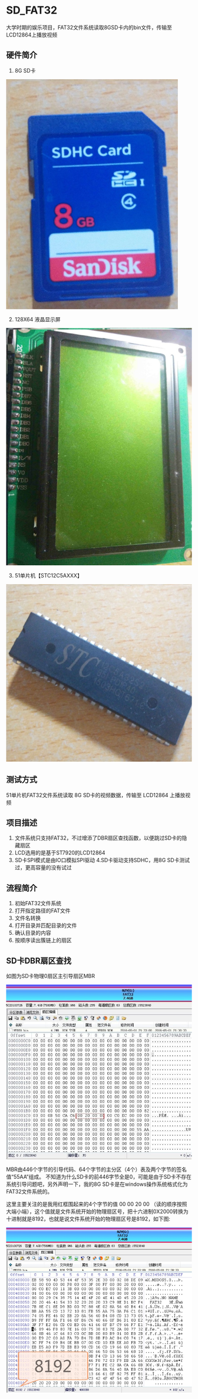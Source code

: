# SD_FAT32
大学时期的娱乐项目，FAT32文件系统读取8GSD卡内的bin文件，传输至LCD12864上播放视频
## 硬件简介
1. 8G SD卡

![存储设备](./img/8g_sdhc.jpg)

2. 128X64 液晶显示屏

![显示设备](./img/ST7920_LCD12864.jpg)

3. 51单片机【STC12C5AXXX】

![CPU](./img/STC12C5AXXX.jpg)

## 测试方式
51单片机FAT32文件系统读取 8G SD卡的视频数据，传输至 LCD12864 上播放视频
## 项目描述
1. 文件系统只支持FAT32，不过增添了DBR扇区查找函数，以便跳过SD卡的隐藏扇区
2. LCD选用的是基于ST7920的LCD12864
3. SD卡SPI模式是由IO口模拟SPI驱动
4.SD卡驱动支持SDHC，用8G SD卡测试过，更高容量的没有试过
## 流程简介
1. 初始FAT32文件系统
2. 打开指定路径的FAT文件
3. 文件名转换
4. 打开目录并匹配目录的文件
5. 确认目录的内容
6. 按顺序读出簇链上的扇区
## SD卡DBR扇区查找
如图为SD卡物理0扇区主引导扇区MBR

![SD卡物理0扇区主引导扇区MBR](./img/SD卡物理0扇区主引导扇区MBR.jpg)

MBR由446个字节的引导代码、64个字节的主分区（4个）表及两个字节的签名值“55AA”组成。
不知道为什么SD卡的前446字节全是0，可能是由于SD卡不存在系统引导问题吧，另外声明一下，我的8G SD卡是在windows操作系统格式化为FAT32文件系统的。

这里主要关注的是我用红框围起来的4个字节的值 00 00 20 00 （读的顺序按照大端小端），这个值就是文件系统开始的物理扇区号，把十六进制0X2000转换为十进制就是8192，也就是说文件系统开始的物理扇区号是8192，如下图:

![文件系统开始的物理扇区号](./img/文件系统开始的物理扇区号.jpg)

